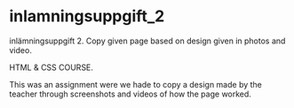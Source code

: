 # inlamningsuppgift_2
inlämningsuppgift 2. Copy given page based on design given in photos and video.

HTML & CSS COURSE.

This was an assignment were we hade to copy a design made by the teacher through screenshots and videos of how the page worked.


